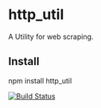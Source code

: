 # http_util
A Utility for web scraping.

## Install
npm install http_util


[![Build Status](https://secure.travis-ci.org/nagahar/http_util.png?branch=master)](http://travis-ci.org/nagahar/http_util)
